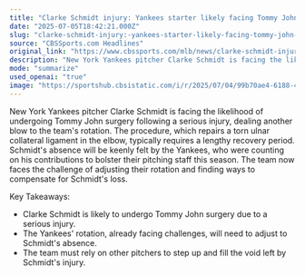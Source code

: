 ```yaml
---
title: "Clarke Schmidt injury: Yankees starter likely facing Tommy John surgery in another serious blow to rotation"
date: "2025-07-05T18:42:21.000Z"
slug: "clarke-schmidt-injury:-yankees-starter-likely-facing-tommy-john-surgery-in-another-serious-blow-to-rotation"
source: "CBSSports.com Headlines"
original_link: "https://www.cbssports.com/mlb/news/clarke-schmidt-injury-yankees-starter-likely-facing-tommy-john-surgery-in-another-serious-blow-to-rotation/"
description: "New York Yankees pitcher Clarke Schmidt is facing the likelihood of undergoing Tommy John surgery following a serious injury, dealing another blow to the team's rotation. The procedure, which repairs a torn ulnar collateral ligament in the elbow, typically requires a lengthy recovery period. Schmidt's absence will be keenly felt by the Yankees, who were counting on his contributions to bolster their pitching staff this season. The team now faces the challenge of adjusting their rotation and finding ways to compensate for Schmidt's loss."
mode: "summarize"
used_openai: "true"
image: "https://sportshub.cbsistatic.com/i/r/2025/07/04/99b70ae4-6188-40aa-9b97-5692a30f9829/thumbnail/1200x675/a21aaa354407db11d068f811555b68c0/clarke-schmidt-yankees.jpg"
---
```


New York Yankees pitcher Clarke Schmidt is facing the likelihood of undergoing Tommy John surgery following a serious injury, dealing another blow to the team's rotation. The procedure, which repairs a torn ulnar collateral ligament in the elbow, typically requires a lengthy recovery period. Schmidt's absence will be keenly felt by the Yankees, who were counting on his contributions to bolster their pitching staff this season. The team now faces the challenge of adjusting their rotation and finding ways to compensate for Schmidt's loss.

Key Takeaways:
- Clarke Schmidt is likely to undergo Tommy John surgery due to a serious injury.
- The Yankees' rotation, already facing challenges, will need to adjust to Schmidt's absence.
- The team must rely on other pitchers to step up and fill the void left by Schmidt's injury.
